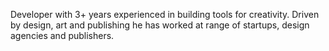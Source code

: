 Developer with 3+ years experienced in building tools for creativity. Driven by design, art and publishing he has worked at range of startups, design agencies and publishers.